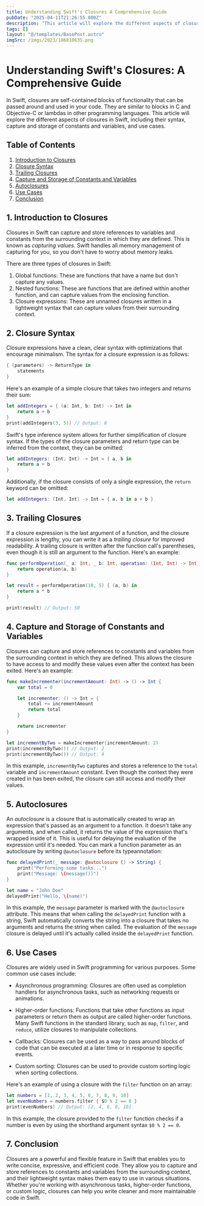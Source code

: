 ```yaml
---
title: Understanding Swift's Closures A Comprehensive Guide
pubDate: "2025-04-11T21:26:55.000Z"
description: "This article will explore the different aspects of closures in Swift, including their syntax, capture and storage of constants and variables, and use cases."
tags: []
layout: "@/templates/BasePost.astro"
imgSrc: /imgs/2023/186810635.png
---
```

# Understanding Swift's Closures: A Comprehensive Guide

In Swift, closures are self-contained blocks of functionality that can be passed around and used in your code. They are similar to blocks in C and Objective-C or lambdas in other programming languages. This article will explore the different aspects of closures in Swift, including their syntax, capture and storage of constants and variables, and use cases.

## Table of Contents

1. [Introduction to Closures](#introduction-to-closures)
2. [Closure Syntax](#closure-syntax)
3. [Trailing Closures](#trailing-closures)
4. [Capture and Storage of Constants and Variables](#capture-and-storage)
5. [Autoclosures](#autoclosures)
6. [Use Cases](#use-cases)
7. [Conclusion](#conclusion)

## 1. Introduction to Closures <a name="introduction-to-closures"></a>

Closures in Swift can capture and store references to variables and constants from the surrounding context in which they are defined. This is known as *capturing values*. Swift handles all memory management of capturing for you, so you don't have to worry about memory leaks.

There are three types of closures in Swift:

1. Global functions: These are functions that have a name but don't capture any values.
2. Nested functions: These are functions that are defined within another function, and can capture values from the enclosing function.
3. Closure expressions: These are unnamed closures written in a lightweight syntax that can capture values from their surrounding context.

## 2. Closure Syntax <a name="closure-syntax"></a>

Closure expressions have a clean, clear syntax with optimizations that encourage minimalism. The syntax for a closure expression is as follows:

```swift
{ (parameters) -> ReturnType in
    statements
}
```

Here's an example of a simple closure that takes two integers and returns their sum:

```swift
let addIntegers = { (a: Int, b: Int) -> Int in
    return a + b
}
print(addIntegers(3, 5)) // Output: 8
```

Swift's type inference system allows for further simplification of closure syntax. If the types of the closure parameters and return type can be inferred from the context, they can be omitted:

```swift
let addIntegers: (Int, Int) -> Int = { a, b in
    return a + b
}
```

Additionally, if the closure consists of only a single expression, the `return` keyword can be omitted:

```swift
let addIntegers: (Int, Int) -> Int = { a, b in a + b }
```

## 3. Trailing Closures <a name="trailing-closures"></a>

If a closure expression is the last argument of a function, and the closure expression is lengthy, you can write it as a *trailing closure* for improved readability. A trailing closure is written after the function call's parentheses, even though it is still an argument to the function. Here's an example:

```swift
func performOperation(_ a: Int, _ b: Int, operation: (Int, Int) -> Int) -> Int {
    return operation(a, b)
}

let result = performOperation(10, 5) { (a, b) in
    return a * b
}

print(result) // Output: 50
```

## 4. Capture and Storage of Constants and Variables <a name="capture-and-storage"></a>

Closures can capture and store references to constants and variables from the surrounding context in which they are defined. This allows the closure to have access to and modify these values even after the context has been exited. Here's an example:

```swift
func makeIncrementer(incrementAmount: Int) -> () -> Int {
    var total = 0

    let incrementer: () -> Int = {
        total += incrementAmount
        return total
    }

    return incrementer
}

let incrementByTwo = makeIncrementer(incrementAmount: 2)
print(incrementByTwo()) // Output: 2
print(incrementByTwo()) // Output: 4
```

In this example, `incrementByTwo` captures and stores a reference to the `total` variable and `incrementAmount` constant. Even though the context they were created in has been exited, the closure can still access and modify their values.

## 5. Autoclosures <a name="autoclosures"></a>

An *autoclosure* is a closure that is automatically created to wrap an expression that's passed as an argument to a function. It doesn't take any arguments, and when called, it returns the value of the expression that's wrapped inside of it. This is useful for delaying the evaluation of the expression until it's needed. You can mark a function parameter as an autoclosure by writing `@autoclosure` before its typeannotation:

```swift
func delayedPrint(_ message: @autoclosure () -> String) {
    print("Performing some tasks...")
    print("Message: \(message())")
}

let name = "John Doe"
delayedPrint("Hello, \(name)")
```

In this example, the `message` parameter is marked with the `@autoclosure` attribute. This means that when calling the `delayedPrint` function with a string, Swift automatically converts the string into a closure that takes no arguments and returns the string when called. The evaluation of the `message` closure is delayed until it's actually called inside the `delayedPrint` function.

## 6. Use Cases <a name="use-cases"></a>

Closures are widely used in Swift programming for various purposes. Some common use cases include:

- Asynchronous programming: Closures are often used as completion handlers for asynchronous tasks, such as networking requests or animations.

- Higher-order functions: Functions that take other functions as input parameters or return them as output are called higher-order functions. Many Swift functions in the standard library, such as `map`, `filter`, and `reduce`, utilize closures to manipulate collections.

- Callbacks: Closures can be used as a way to pass around blocks of code that can be executed at a later time or in response to specific events.

- Custom sorting: Closures can be used to provide custom sorting logic when sorting collections.

Here's an example of using a closure with the `filter` function on an array:

```swift
let numbers = [1, 2, 3, 4, 5, 6, 7, 8, 9, 10]
let evenNumbers = numbers.filter { $0 % 2 == 0 }
print(evenNumbers) // Output: [2, 4, 6, 8, 10]
```

In this example, the closure provided to the `filter` function checks if a number is even by using the shorthand argument syntax `$0 % 2 == 0`.

## 7. Conclusion <a name="conclusion"></a>

Closures are a powerful and flexible feature in Swift that enables you to write concise, expressive, and efficient code. They allow you to capture and store references to constants and variables from the surrounding context, and their lightweight syntax makes them easy to use in various situations. Whether you're working with asynchronous tasks, higher-order functions, or custom logic, closures can help you write cleaner and more maintainable code in Swift.
